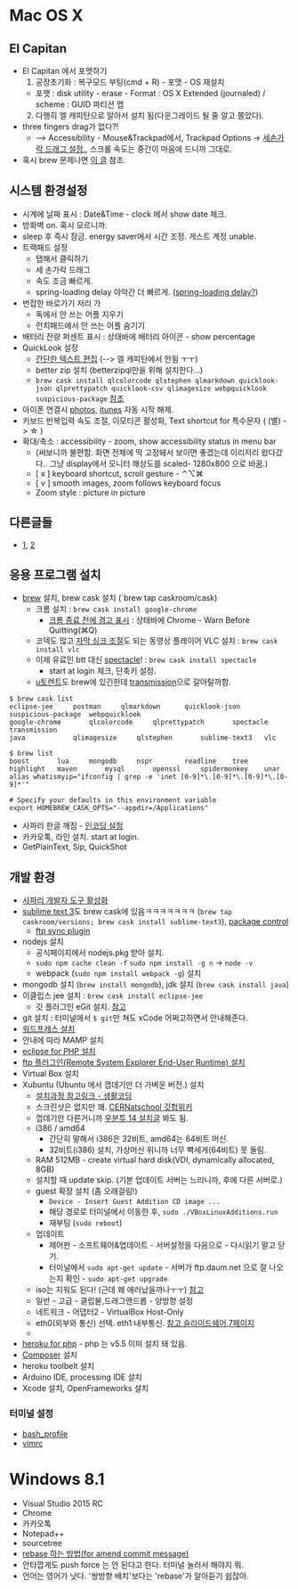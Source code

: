 # Mac OS X

## El Capitan
* El Capitan 에서 포맷하기
  1. 공장초기화 : 복구모드 부팅(cmd + R) - 포맷 - OS 재설치
    * 포맷 : disk utility - erase - Format : OS X Extended (journaled) / scheme : GUID 파티션 맵
  2. 다행히 엘 캐피탄으로 알아서 설치 됨(다운그레이드 될 줄 알고 쫄았다).
* three fingers drag가 없다?!
  * --> Accessibility - Mouse&Trackpad에서, Trackpad Options -> [세손가락 드래그 설정.](http://www.idownloadblog.com/2015/06/25/three-finger-drag-gesture-os-x-el-capitan/), 스크롤 속도는 중간이 마음에 드니까 그대로.
* 혹시 brew 문제나면 [이 글](http://www.hacksparrow.com/os-x-el-capitan-screwed-up-ruby-gems-and-how-to-fix-it.html) 참조.

## 시스템 환경설정
* 시계에 날짜 표시 : Date&Time - clock 에서 show date 체크.
* 방화벽 on. 혹시 모르니까.
* sleep 후 즉시 잠금. energy saver에서 시간 조정. 게스트 계정 unable.
* 트랙패드 설정
  * 탭해서 클릭하기
  * 세 손가락 드래그
  * 속도 조금 빠르게.
  * spring-loading delay 야악간 더 빠르게. ([spring-loading delay?](https://www.youtube.com/watch?v=uwNt6UOeNA0))
* 번잡한 바로가기 저리 가
   * 독에서 안 쓰는 어플 지우기
   * 런치패드에서 안 쓰는 어플 숨기기
* 배터리 잔량 퍼센트 표시 : 상태바에 배터리 아이콘 - show percentage
* QuickLook 설정
  * [간단한 텍스트 편집](http://macnews.tistory.com/127) (--> 엘 캐피탄에서 안됨 ㅜㅜ)
  * better zip 설치 (betterzipql만을 위해 설치한다...)
  * `brew cask install qlcolorcode qlstephen qlmarkdown quicklook-json qlprettypatch quicklook-csv qlimagesize webpquicklook suspicious-package` [참조](https://github.com/sindresorhus/quick-look-plugins)
* 아이폰 연결시 [photos](http://osxdaily.com/2015/05/31/stop-photos-opening-automatically-mac-os-x/), [itunes](http://www.guidingtech.com/39399/stop-itunes-auto-launch/) 자동 시작 해제.
* 키보드 반복입력 속도 조절, 이모티콘 활성화, Text shortcut for 특수문자 ( (별) -> ☆ ) 
* 확대/축소 : accessibility - zoom, show accessibility status in menu bar
  * (써보니까 불편함. 화면 전체에 딱 고정돼서 보이면 좋겠는데 이리저리 왔다갔다.. 그냥 display에서 모니터 해상도를 scaled- 1280x800 으로 바꿈.)
  * [ x ] keyboard shortcut, scroll gesture - ⌃⌥⌘
  * [ v ] smooth images, zoom follows keyboard focus
  * Zoom style : picture in picture

## 다른글들
* [1](http://blog.doortts.com/286), [2](https://gist.github.com/DenisIzmaylov/8c9b783dfe8ddc533693)

## 응용 프로그램 설치
* [brew](http://brew.sh) 설치, brew cask 설치 (`brew tap caskroom/cask)
  * 크롬 설치 : `brew cask install google-chrome`
    * [크롬 종료 전에 경고 표시](https://support.google.com/chrome/answer/95631?hl=ko) : 상태바에 Chrome - Warn Before 
Quitting(⌘Q)
  * 코덱도 많고 [자막 싱크 조절](http://www.clien.net/cs2/bbs/board.php?bo_table=cm_mac&wr_id=191748&page=)도 되는 동영상 플레이어 VLC 설치 : `brew cask install vlc`
  * 이제 유료인 btt 대신 [spectacle](https://github.com/eczarny/spectacle)! : `brew cask install spectacle`
    * start at login 체크, 단축키 설정.
  * [u토렌트](http://www.utorrent.com/intl/ko/)도 brew에 있긴한데 [transmission](http://www.transmissionbt.com)으로 갈아탈까함.
```
$ brew cask list
eclipse-jee	    postman		qlmarkdown	    quicklook-json	suspicious-package  webpquicklook
google-chrome	    qlcolorcode		qlprettypatch	    spectacle		transmission
java		    qlimagesize		qlstephen	    sublime-text3	vlc
```
```
$ brew list
boost		lua		mongodb		nspr		readline	tree
highlight	maven		mysql		openssl		spidermonkey	unar
alias whatismyip="ifconfig | grep -e 'inet [0-9]*\.[0-9]*\.[0-9]*\.[0-9]*'"

# Specify your defaults in this environment variable
export HOMEBREW_CASK_OPTS="--appdir=/Applications"

```
* 사파리 한글 깨짐 - [인코딩 설정](https://discussionskorea.apple.com/thread/6658?start=0&tstart=0)
* 카카오톡, 라인 설치. start at login.
* GetPlainText, Sip, QuickShot

## 개발 환경
* [사파리 개발자 도구 활성화](http://macs.about.com/od/usingyourmac/qt/safaridevelop.htm)
* [sublime text 3](http://www.sublimetext.com/3)도 brew cask에 있음ㅋㅋㅋㅋㅋㅋㅋ (`brew tap caskroom/versions; brew cask install sublime-text3`), [package control](https://packagecontrol.io/installation)
  * [ftp sync plugin](http://blog.readiz.com/46#.VfBvZmSqqko)
* nodejs 설치
  * 공식페이지에서 nodejs.pkg 받아 설치.
  * `sudo npm cache clean -f` `sudo npm install -g n` -> `node -v`
  * webpack (`sudo npm install webpack -g`) 설치
* mongodb 설치 (`brew install mongodb`), jdk 설치 (`brew cask install java`)
* 이클립스 jee 설치 : `brew cask install eclipse-jee`
  * 깃 플러그인 eGit 설치. [참고](http://itmir.tistory.com/461)
* git 설치 : 터미널에서 `$ git`만 쳐도 xCode 어쩌고하면서 안내해준다.
* [워드프레스 설치](https://ko.wordpress.org/2014/01/01/mamp를-사용해서-내-컴퓨터에-워드프레스-설치하기/)
 * 안내에 따라 MAMP 설치
* [eclipse for PHP 설치](http://www.eclipse.org/downloads/packages/eclipse-php-developers/marsr)
 * [ftp 플러그인(Remote System Explorer End-User Runtime) 설치](http://pseg.or.kr/pseg/infouse/3105)
* Virtual Box 설치
* Xubuntu (Ubuntu 에서 껍데기만 더 가벼운 버전.) 설치
  * [설치과정 참고링크 - 생활코딩](https://opentutorials.org/course/488/2601)
  * 스크린샷은 없지만 꽤. [CERNatschool 깃헙위키](https://github.com/CERNatschool/getting-started/wiki/Creating-a-Xubuntu-14.04-Virtual-Machine-with-VirtualBox)
  * 껍데기만 다른거니까 [우분투 14 설치글](http://rorlab.gitbooks.io/railsguidebook/content/appendices/ubuntu14server.html) 봐도 됨.
  * i386 / amd64
    * 간단히 말해서 i386은 32비트, amd64는 64비트 머신.
    * 32비트(i386) 설치, 가상머신 위니까 너무 빡세게(64비트) 못 돌림.
  * RAM 512MB - create virtual hard disk(VDI, dynamically allocated, 8GB)
  * 설치할 때 update skip. (기본 업데이트 서버는 느리니까, 후에 다른 서버로.)
  * guest 확장 설치 (좀 오래걸림!)
    * `Device - Insert Guest Addition CD image ...`
    * 해당 경로로 터미널에서 이동한 후, `sudo ./VBoxLinuxAdditions.run`
    * 재부팅 (`sudo reboot`)
  * 업데이트
    * 제어판 - 소프트웨어&업데이트 - 서버설정을 다음으로 - 다시읽기 말고 닫기.
    * 터미널에서 `sudo apt-get update` - 서버가 ftp.daum.net 으로 잘 나오는지 확인 - `sudo apt-get upgrade`
  * iso는 지워도 된다! (근데 왜 에러났을까나ㅜㅜ) [참고](http://askubuntu.com/questions/400413/can-i-delete-the-iso-file-after-installing-ubuntu)
  * 일반 - 고급 - 클립볻,드래그앤드롭 - 양방향 설정
  * 네트워크 - 어댑터2 - VirtualBox Host-Only
  * eth0(외부와 통신) 선택. eth1:내부통신. [참고 슬라이드쉐어,7페이지](http://www.slideshare.net/sigmadream/01-virtual-box)
  * 
* [heroku for php](https://devcenter.heroku.com/articles/getting-started-with-php#introduction) - php 는 v5.5 이미 설치 돼 있음.
 * [Composer](https://getcomposer.org/doc/00-intro.md#globally)  설치
 * heroku toolbelt 설치
* Arduino IDE, processing IDE 설치
* Xcode 설치, OpenFrameworks 설치

### 터미널 설정
* [bash_profile](/.bash_profile)
* [vimrc](/.vimrc)

# Windows 8.1
* Visual Studio 2015 RC
* Chrome
* 카카오톡
* Notepad++
* sourcetree
 * [rebase 하는 방법(for amend commit message)](http://stackoverflow.com/questions/17604232/edit-a-commit-message-in-sourcetree-windows-already-pushed-to-remote)
 * 안타깝게도 push force 는 안 된다고 한다. 터미널 눌러서 해야지 뭐.
 * 언어는 영어가 낫다. '쌍방향 배치'보다는 'rebase'가 알아듣기 쉽잖아.
